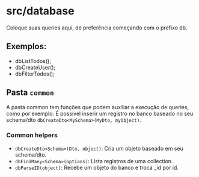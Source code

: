 # src/database

Coloque suas queries aqui, de preferência começando com o prefixo db.

## Exemplos:

- dbListTodos();
- dbCreateUser();
- dbFilterTodos();

## Pasta `common`

A pasta common tem funções que podem auxiliar a execução de queries, como por exemplo: É possível inserir um registro no banco baseado no seu schema/dto `dbCreateDto<MySchema>(MyDto, myObject)`.

### Common helpers

- `dbCreateDto<Schema>(Dto, object)`: Cria um objeto baseado em seu schema/dto.
- `dbFindMany<Schema>(options)`: Lista registros de uma collection.
- `dbParseID(object)`: Recebe um objeto do banco e troca _id por id.
